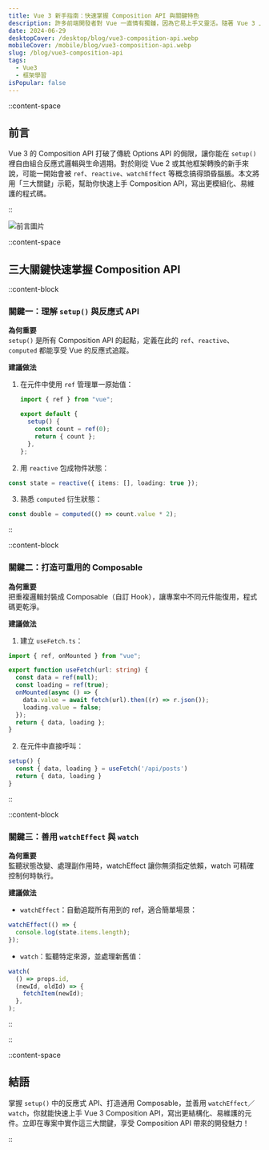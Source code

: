 ```yaml
---
title: Vue 3 新手指南：快速掌握 Composition API 與關鍵特色
description: 許多前端開發者對 Vue 一直情有獨鍾，因為它易上手又靈活。隨著 Vue 3 上線，Composition API 的導入更是大幅提升可讀性與維護性。這篇文章將帶你快速瞭解 Vue 3 的獨特魅力，並透過簡單範例幫助你更順利地切換到新版本的思維模式。
date: 2024-06-29
desktopCover: /desktop/blog/vue3-composition-api.webp
mobileCover: /mobile/blog/vue3-composition-api.webp
slug: /blog/vue3-composition-api
tags:
  - Vue3
  - 框架學習
isPopular: false
---
```


::content-space

## 前言

Vue 3 的 Composition API 打破了傳統 Options API 的侷限，讓你能在 `setup()` 裡自由組合反應式邏輯與生命週期。對於剛從 Vue 2 或其他框架轉換的新手來說，可能一開始會被 `ref`、`reactive`、`watchEffect` 等概念搞得頭昏腦脹。本文將用「三大關鍵」示範，幫助你快速上手 Composition API，寫出更模組化、易維護的程式碼。

::

![前言圖片](/desktop/blog/vue3-composition-api.webp)

::content-space

## 三大關鍵快速掌握 Composition API

::content-block

### 關鍵一：理解 `setup()` 與反應式 API

**為何重要**  
`setup()` 是所有 Composition API 的起點，定義在此的 `ref`、`reactive`、`computed` 都能享受 Vue 的反應式追蹤。

**建議做法**

1. 在元件中使用 `ref` 管理單一原始值：

   ```ts
   import { ref } from "vue";

   export default {
     setup() {
       const count = ref(0);
       return { count };
     },
   };
   ```

2. 用 `reactive` 包成物件狀態：

```ts
const state = reactive({ items: [], loading: true });
```

3. 熟悉 `computed` 衍生狀態：

```ts
const double = computed(() => count.value * 2);
```

::

::content-block

### 關鍵二：打造可重用的 Composable

**為何重要**  
把重複邏輯封裝成 Composable（自訂 Hook），讓專案中不同元件能復用，程式碼更乾淨。

**建議做法**

1. 建立 `useFetch.ts`：

```ts
import { ref, onMounted } from "vue";

export function useFetch(url: string) {
  const data = ref(null);
  const loading = ref(true);
  onMounted(async () => {
    data.value = await fetch(url).then((r) => r.json());
    loading.value = false;
  });
  return { data, loading };
}
```

2. 在元件中直接呼叫：

```ts
setup() {
  const { data, loading } = useFetch('/api/posts')
  return { data, loading }
}

```

::

::content-block

### 關鍵三：善用 `watchEffect` 與 `watch`

**為何重要**  
監聽狀態改變、處理副作用時，watchEffect 讓你無須指定依賴，watch 可精確控制何時執行。

**建議做法**

- `watchEffect`：自動追蹤所有用到的 ref，適合簡單場景：

```ts
watchEffect(() => {
  console.log(state.items.length);
});
```

- `watch`：監聽特定來源，並處理新舊值：

```ts
watch(
  () => props.id,
  (newId, oldId) => {
    fetchItem(newId);
  },
);
```

::

::

::content-space

## 結語

掌握 `setup()` 中的反應式 API、打造通用 Composable，並善用 `watchEffect`／`watch`，你就能快速上手 Vue 3 Composition API，寫出更結構化、易維護的元件。立即在專案中實作這三大關鍵，享受 Composition API 帶來的開發魅力！

::
